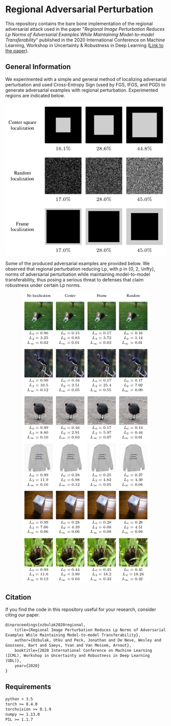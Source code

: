 # Regional Adversarial Perturbation

This repository contains the bare bone implementation of the regional adversarial attack used in the paper "_Regional Image Perturbation Reduces Lp Norms of Adversarial Examples While Maintaining Model-to-model Transferability_" published in the 2020 International Conference on Machine Learning, Workshop in Uncertainty & Robustness in Deep Learning ([Link to the paper](https://arxiv.org/abs/...)).


## General Information
We experimented with a simple and general method of localizing adversarial perturbation and used Cross-Entropy Sign (used by FGS, IFGS, and PGD) to generate adversarial examples with regional perturbation. Experimented regions are indicated below. 
<p align="center">
<img src="https://raw.githubusercontent.com/utkuozbulak/cnn-gifs/master/localization.png">
</p>

Some of the produced adversarial examples are provided below. We observed that regional perturbation reducing Lp, with p in {0, 2, \infty}, norms of adversarial perturbation while maintaining model-to-model transferability, thus posing a serious threat to defenses that claim robustness under certain Lp norms.

<p align="center">
<img src="https://raw.githubusercontent.com/utkuozbulak/cnn-gifs/master/adv_examples.png">
</p>

## Citation
If you find the code in this repository useful for your research, consider citing our paper.

    @inproceedings{ozbulak2020regional,
        title={Regional Image Perturbation Reduces Lp Norms of Adversarial Examples While Maintaining Model-to-model Transferability},
        author={Ozbulak, Utku and Peck, Jonathan and De Neve, Wesley and Goossens, Bart and Saeys, Yvan and Van Messem, Arnout},
        booktitle={2020 International Conference on Machine Learning (ICML), Workshop in Uncertainty and Robustness in Deep Learning (UDL)},
        year={2020}
    }


## Requirements
```
python > 3.5
torch >= 0.4.0
torchvision >= 0.1.9
numpy >= 1.13.0
PIL >= 1.1.7
```

